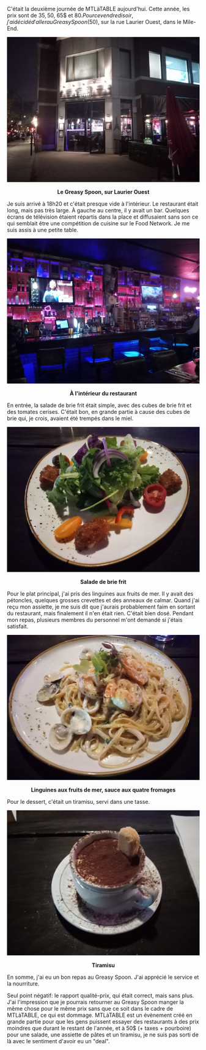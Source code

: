 C'était la deuxième journée de MTLàTABLE aujourd'hui. Cette année, les prix sont de 35$, 50$, 65$ et 80$. Pour ce vendredi soir, j'ai décidé d'aller au Greasy Spoon (50$), sur la rue Laurier Ouest, dans le Mile-End.

![Le Greasy Spoon, sur Laurier Ouest](/assets/2024/11/20241101_greasy-spoon/front.jpg)
<p align="center"><b>Le Greasy Spoon, sur Laurier Ouest</b></p>

Je suis arrivé à 18h20 et c'était presque vide à l'intérieur. Le restaurant était long, mais pas très large. À gauche au centre, il y avait un bar. Quelques écrans de télévision étaient répartis dans la place et diffusaient sans son ce qui semblait être une compétition de cuisine sur le Food Network. Je me suis assis à une petite table.

![À l'intérieur du restaurant](/assets/2024/11/20241101_greasy-spoon/inside.jpg)
<p align="center"><b>À l'intérieur du restaurant</b></p>

En entrée, la salade de brie frit était simple, avec des cubes de brie frit et des tomates cerises. C'était bon, en grande partie à cause des cubes de brie qui, je crois, avaient été trempés dans le miel.

![Salade de brie frit](/assets/2024/11/20241101_greasy-spoon/salad.jpg)
<p align="center"><b>Salade de brie frit</b></p>

Pour le plat principal, j'ai pris des linguines aux fruits de mer. Il y avait des pétoncles, quelques grosses crevettes et des anneaux de calmar. Quand j'ai reçu mon assiette, je me suis dit que j'aurais probablement faim en sortant du restaurant, mais finalement il n'en était rien. C'était bien dosé. Pendant mon repas, plusieurs membres du personnel m'ont demandé si j'étais satisfait.

![Linguines aux fruits de mer, sauce aux quatre fromages](/assets/2024/11/20241101_greasy-spoon/pasta.jpg)
<p align="center"><b>Linguines aux fruits de mer, sauce aux quatre fromages</b></p>

Pour le dessert, c'était un tiramisu, servi dans une tasse.

![Tiramisu](/assets/2024/11/20241101_greasy-spoon/tiramisu.jpg)
<p align="center"><b>Tiramisu</b></p>

En somme, j'ai eu un bon repas au Greasy Spoon. J'ai apprécié le service et la nourriture.

Seul point négatif: le rapport qualité-prix, qui était correct, mais sans plus. J'ai l'impression que je pourrais retourner au Greasy Spoon manger la même chose pour le même prix sans que ce soit dans le cadre de MTLàTABLE, ce qui est dommage. MTLàTABLE est un évènement créé en grande partie pour que les gens puissent essayer des restaurants à des prix moindres que durant le restant de l'année, et à 50$ (+ taxes + pourboire) pour une salade, une assiette de pâtes et un tiramisu, je ne suis pas sorti de là avec le sentiment d'avoir eu un "deal".
